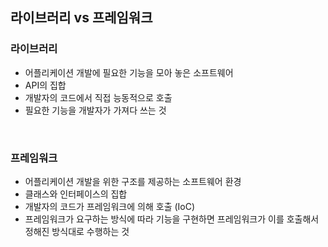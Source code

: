 ## 라이브러리 vs 프레임워크

### 라이브러리

- 어플리케이션 개발에 필요한 기능을 모아 놓은 소프트웨어
- API의 집합
- 개발자의 코드에서 직접 능동적으로 호출
- 필요한 기능을 개발자가 가져다 쓰는 것
   
<br>
    
### 프레임워크

- 어플리케이션 개발을 위한 구조를 제공하는 소프트웨어 환경
- 클래스와 인터페이스의 집합
- 개발자의 코드가 프레임워크에 의해 호출 (IoC)
- 프레임워크가 요구하는 방식에 따라 기능을 구현하면 프레임워크가 이를 호출해서 정해진 방식대로 수행하는 것

